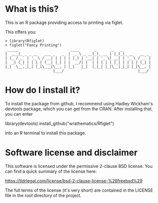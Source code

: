What is this?
====================================================================
This is an R package providing access to printing via figlet.

This offers you:

```
> library(Rfiglet)
> figlet("Fancy Printing")
 _____                        ____       _       _   _             
|  ___|_ _ _ __   ___ _   _  |  _ \ _ __(_)_ __ | |_(_)_ __   __ _ 
| |_ / _` | '_ \ / __| | | | | |_) | '__| | '_ \| __| | '_ \ / _` |
|  _| (_| | | | | (__| |_| | |  __/| |  | | | | | |_| | | | | (_| |
|_|  \__,_|_| |_|\___|\__, | |_|   |_|  |_|_| |_|\__|_|_| |_|\__, |
                      |___/                                  |___/  
```


How do I install it?
====================================================================
To install the package from github, I recommend using Hadley Wickham's
devtools package, which you can get from the CRAN.  After installing that,
you can enter

library(devtools)
install_github("wrathematics/Rfiglet")

into an R terminal to install this package.



Software license and disclaimer
====================================================================
This software is licensed under the permissive 2-clause BSD license.
You can find a quick summary of the license here:

https://tldrlegal.com/license/bsd-2-clause-license-%28freebsd%29

The full terms of the license (it's very short) are contained in the
LICENSE file in the root directory of the project.

